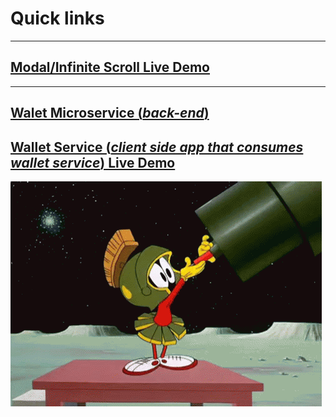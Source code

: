 # Quick links   
___  
## [Modal/Infinite Scroll Live Demo](https://stirring-churros-bfe63c.netlify.app/)   
___
## [Walet Microservice (*back-end*)](https://wallet-service-t4s5.onrender.com/)
## [Wallet Service (*client side app that consumes wallet service*) Live Demo](https://verdant-fudge-c8ee20.netlify.app/)   
  


![MarvinTmp](https://github.com/AlexMtmp/AlexMtmp/blob/main/marvinthemartian.gif?raw=true)
